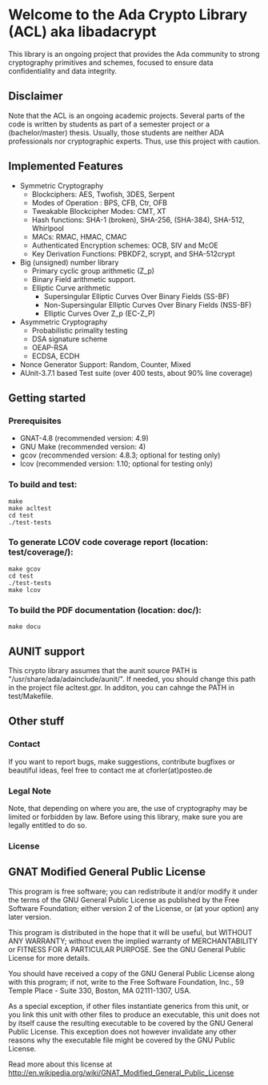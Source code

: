 Welcome to the Ada Crypto Library (ACL) aka libadacrypt
=======================================================
This library is an ongoing project that provides the Ada community to
strong cryptography primitives and schemes, focused to ensure data
confidentiality and data integrity.


Disclaimer
-----------
Note that the ACL is an ongoing academic projects. Several parts of
the code is written by students as part of a semester project or a
(bachelor/master) thesis. Usually, those students are neither ADA
professionals nor cryptographic experts. Thus, use this project with
caution.


Implemented Features
-----------------------
 - Symmetric Cryptography
   - Blockciphers: AES, Twofish, 3DES, Serpent
   - Modes of Operation : BPS, CFB, Ctr, OFB 
   - Tweakable Blockcipher Modes:  CMT, XT
   - Hash functions: SHA-1 (broken), SHA-256, (SHA-384), SHA-512, Whirlpool
   - MACs: RMAC, HMAC, CMAC
   - Authenticated Encryption schemes: OCB, SIV and McOE
   - Key Derivation Functions: PBKDF2, scrypt, and SHA-512crypt
 - Big (unsigned) number library
   - Primary cyclic group arithmetic  (Z_p)
   - Binary Field arithmetic support.
   - Elliptic Curve arithmetic
      - Supersingular Elliptic Curves Over Binary Fields  (SS-BF)
      - Non-Supersingular Elliptic Curves Over Binary Fields (NSS-BF)
      - Elliptic Curves Over Z_p (EC-Z_P)
 - Asymmetric Cryptography
   - Probabilistic primality testing
   - DSA signature scheme
   - OEAP-RSA 
   - ECDSA, ECDH
 - Nonce Generator Support: Random, Counter, Mixed
 - AUnit-3.7.1 based Test suite (over 400 tests, about 90% line coverage)


Getting started
-----------------
### Prerequisites 
 * GNAT-4.8 (recommended version: 4.9)
 * GNU Make (recommended version: 4)
 * gcov (recommended version: 4.8.3; optional for testing only)
 * lcov (recommended version: 1.10;  optional for testing only)


### To build and test:
    make
    make acltest
    cd test  
    ./test-tests
	

### To generate LCOV code coverage report (location: test/coverage/):
    make gcov
    cd test  
    ./test-tests
    make lcov
    


### To build the PDF documentation (location: doc/):
    make docu


AUNIT support
-----------
This crypto library assumes that the aunit source PATH is
"/usr/share/ada/adainclude/aunit/". If needed, you should change this
path in the project file acltest.gpr. In additon, you can cahnge the PATH in
test/Makefile.


Other stuff
-----------
### Contact
If you want to report bugs, make suggestions, contribute bugfixes or
beautiful ideas, feel free to contact me at cforler(at)posteo.de


### Legal Note
Note, that depending on where you are, the use of cryptography may be
limited or forbidden by law. Before using this library, make sure you
are legally entitled to do so.

### License 
GNAT Modified General Public License
--------------------------------------
This program is free software; you can redistribute it and/or
modify it under the terms of the GNU General Public License as
published by the Free Software Foundation; either version 2 of the
License, or (at your option) any later version.

This program is distributed in the hope that it will be useful,
but WITHOUT ANY WARRANTY; without even the implied warranty of
MERCHANTABILITY or FITNESS FOR A PARTICULAR PURPOSE. See the GNU
General Public License for more details.

You should have received a copy of the GNU General Public License
along with this program; if not, write to the Free Software
Foundation, Inc., 59 Temple Place - Suite 330, Boston, MA
02111-1307, USA.

As a special exception, if other files instantiate generics from
this unit, or you link this unit with other files to produce an
executable, this unit does not by itself cause the resulting
executable to be covered by the GNU General Public License. This
exception does not however invalidate any other reasons why the
executable file might be covered by the GNU Public License.

Read more about this license at http://en.wikipedia.org/wiki/GNAT_Modified_General_Public_License 